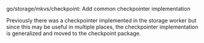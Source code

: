 go/storage/mkvs/checkpoint: Add common checkpointer implementation

Previously there was a checkpointer implemented in the storage worker
but since this may be useful in multiple places, the checkpointer
implementation is generalized and moved to the checkpoint package.
